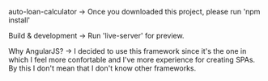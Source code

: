 auto-loan-calculator ->
Once you downloaded this project, please run 'npm install'

Build & development ->
Run 'live-server' for preview.

Why AngularJS? ->
I decided to use this framework since it's the one in which I feel more confortable and I've more experience for creating SPAs. By this I don't mean that I don't know other frameworks.
